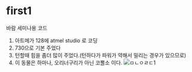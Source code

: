 # first1
바람 세미나용 코드
1. 아트메가 128에 atmel studio 로 코딩
2. 730으로 기본 주었다
3. 턴할때 힘을 좀더 많이 주었다.(턴하다가 파워가 약해서 밀리는 경우가 있으므로)
4. 이 동물은 하마나, 오리너구리가 아닌 코뿔소 이다.
![ㅁㄴㅇㄹㄷ1](https://user-images.githubusercontent.com/69707758/90594968-bade8000-e226-11ea-903a-f449859d807b.jpg)
